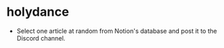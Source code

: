 # holydance

- Select one article at random from Notion's database and post it to the Discord channel.
